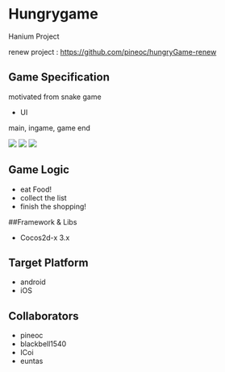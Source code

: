 Hungrygame
==========
Hanium Project

renew project : https://github.com/pineoc/hungryGame-renew

## Game Specification
motivated from snake game

- UI

main, ingame, game end

![](https://raw.githubusercontent.com/pineoc/hungrygame/master/res/main_view.png)
![](https://raw.githubusercontent.com/pineoc/hungrygame/master/res/ingame_view.png)
![](https://raw.githubusercontent.com/pineoc/hungrygame/master/res/game_result_view.png)

## Game Logic

- eat Food!
- collect the list
- finish the shopping!


##Framework & Libs
- Cocos2d-x 3.x


## Target Platform
- android
- iOS

## Collaborators
- pineoc
- blackbell1540
- ICoi
- euntas


